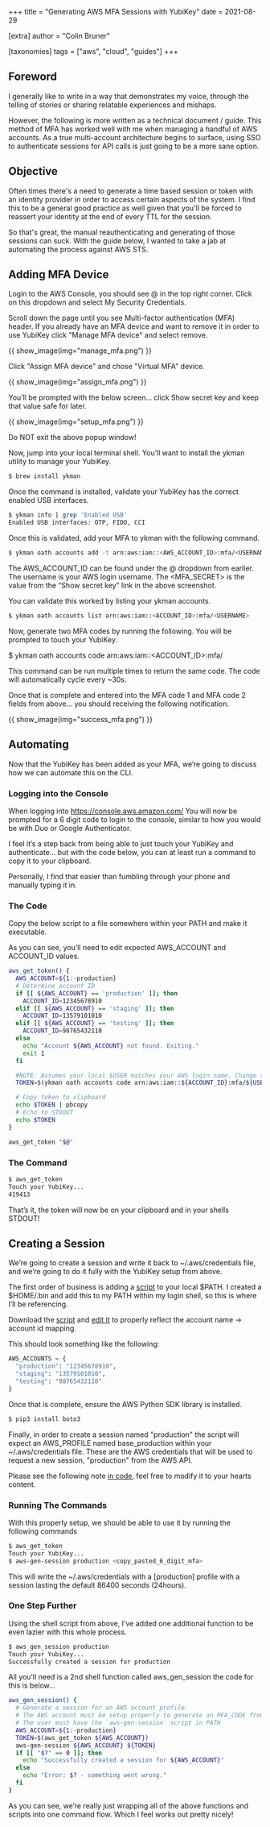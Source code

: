+++
title = "Generating AWS MFA Sessions with YubiKey"
date = 2021-08-29

[extra]
author = "Colin Bruner"

[taxonomies]
tags = ["aws", "cloud", "guides"]
+++

## Foreword
I generally like to write in a way that demonstrates my voice, through the telling of stories or sharing
relatable experiences and mishaps.

However, the following is more written as a technical document / guide. This method of MFA has worked
well with me when managing a handful of AWS accounts. As a true multi-account architecture begins to
surface, using SSO to authenticate sessions for API calls is just going to be a more sane option.

## Objective
Often times there's a need to generate a time based session or token with an identity provider in
order to access certain aspects of the system. I find this to be a general good practice as well
given that you'll be forced to reassert your identity at the end of every TTL for the session.

So that's great, the manual reauthenticating and generating of those sessions can suck. With the
guide below, I wanted to take a jab at automating the process against AWS STS.

## Adding MFA Device
Login to the AWS Console, you should see <USERNAME> @ <ACCOUNT> in the top right corner. 
Click on this dropdown and select My Security Credentials.

Scroll down the page until you see Multi-factor authentication (MFA) header. If you already have 
an MFA device and want to remove it in order to use YubiKey click "Manage MFA device" and select 
remove.

{{ show_image(img="manage_mfa.png") }}

Click "Assign MFA device" and chose "Virtual MFA" device.

{{ show_image(img="assign_mfa.png") }}

You’ll be prompted with the below screen… click Show secret key and keep that value safe for later.

{{ show_image(img="setup_mfa.png") }}

Do NOT exit the above popup window!

Now, jump into your local terminal shell. You’ll want to install the ykman utility to manage your YubiKey.

```bash
$ brew install ykman
```

Once the command is installed, validate your YubiKey has the correct enabled USB interfaces.

```bash
$ ykman info | grep 'Enabled USB'
Enabled USB interfaces: OTP, FIDO, CCI
```

Once this is validated, add your MFA to ykman with the following command.

```bash
$ ykman oath accounts add -t arn:aws:iam::<AWS_ACCOUNT_ID>:mfa/<USERNAME> <MFA_SECRET>
```

The AWS_ACCOUNT_ID can be found under the <USERNAME> @ <ACCOUNT> dropdown from earlier. 
The username is your AWS login username. The <MFA_SECRET> is the value from the “Show secret key” 
link in the above screenshot.

You can validate this worked by listing your ykman accounts.

```bash
$ ykman oath accounts list arn:aws:iam::<ACCOUNT_ID>:mfa/<USERNAME>
```

Now, generate two MFA codes by running the following. You will be prompted to touch your YubiKey.

$ ykman oath accounts code arn:aws:iam::<ACCOUNT_ID>:mfa/<USERNAME>

This command can be run multiple times to return the same code. The code will automatically cycle every ~30s.

Once that is complete and entered into the MFA code 1 and MFA code 2 fields from above… you should 
receiving the following notification.

{{ show_image(img="success_mfa.png") }}

## Automating 

Now that the YubiKey has been added as your MFA, we’re going to discuss how we can automate this 
on the CLI.

### Logging into the Console

When logging into https://console.aws.amazon.com/ You will now be prompted for a 6 digit code to 
login to the console, similar to how you would be with Duo or Google Authenticator. 

I feel it’s a step back from being able to just touch your YubiKey and authenticate… but with the
code below, you can at least run a command to copy it to your clipboard. 

Personally, I find that easier than fumbling through your phone and manually typing it in. 

### The Code

Copy the below script to a file somewhere within your PATH and make it executable.

As you can see, you’ll need to edit expected AWS_ACCOUNT and ACCOUNT_ID values.

```bash
aws_get_token() {
  AWS_ACCOUNT=${1:-production}
  # Determine account ID
  if [[ ${AWS_ACCOUNT} == 'production' ]]; then
    ACCOUNT_ID=12345678910
  elif [[ ${AWS_ACCOUNT} == 'staging' ]]; then
    ACCOUNT_ID=13579101010
  elif [[ ${AWS_ACCOUNT} == 'testing' ]]; then
    ACCOUNT_ID=98765432110
  else
    echo "Account ${AWS_ACCOUNT} not found. Exiting."
    exit 1
  fi

  #NOTE: Assumes your local $USER matches your AWS login name. Change this if it's not the case.
  TOKEN=$(ykman oath accounts code arn:aws:iam::${ACCOUNT_ID}:mfa/${USER} | awk '{print $2}')

  # Copy token to clipboard
  echo $TOKEN | pbcopy
  # Echo to STDOUT
  echo $TOKEN
}

aws_get_token "$@"
```

### The Command

```bash
$ aws_get_token
Touch your YubiKey...
419413
```

That’s it, the token will now be on your clipboard and in your shells STDOUT!

## Creating a Session

We’re going to create a session and write it back to ~/.aws/credentials file, and we’re going to 
do it fully with the YubiKey setup from above. 

The first order of business is adding a [script][ags] to your local $PATH. I created a $HOME/.bin and add 
this to my PATH within my login shell, so this is where I’ll be referencing. 

Download the [script][ags] and [edit it][agsedit] to properly reflect the account name -> account id mapping. 

This should look something like the following:

```python
AWS_ACCOUNTS = {
  "production": "12345678910", 
  "staging": "13579101010", 
  "testing": "98765432110"
}
```

Once that is complete, ensure the AWS Python SDK library is installed.

```bash
$ pip3 install boto3
```

Finally, in order to create a session named "production" the script will expect an AWS_PROFILE 
named base_production within your ~/.aws/credentials file. These are the AWS credentials that will 
be used to request a new session, "production" from the AWS API. 

Please see the following note [in code][agsnote], feel free to modify it to your hearts content.

### Running The Commands

With this properly setup, we should be able to use it by running the following commands

```bash
$ aws_get_token
Touch your YubiKey...
$ aws-gen-session production <copy_pasted_6_digit_mfa>
```

This will write the ~/.aws/credentials with a [production] profile with a session lasting the 
default 86400 seconds (24hours).

### One Step Further

Using the shell script from above, I’ve added one additional function to be even lazier with this whole process.

```bash
$ aws_gen_session production
Touch your YubiKey...
Successfully created a session for production
```

All you’ll need is a 2nd shell function called aws_gen_session the code for this is below…

```bash
aws_gen_session() {
  # Generate a session for an AWS account profile.
  # The AWS account must be setup properly to generate an MFA_CODE from yubikey
  # The user must have the `aws-gen-session` script in PATH
  AWS_ACCOUNT=${1:-production}
  TOKEN=$(aws_get_token ${AWS_ACCOUNT})
  aws-gen-session ${AWS_ACCOUNT} ${TOKEN}
  if [[ "$?" == 0 ]]; then
    echo "Successfully created a session for ${AWS_ACCOUNT}"
  else
    echo "Error: $? - something went wrong."
  fi
}
```

As you can see, we’re really just wrapping all of the above functions and scripts into one command flow. 
Which I feel works out pretty nicely!

[ags]: https://raw.githubusercontent.com/colinbruner/dotfiles/master/states/bin/files/scripts/aws/aws-gen-session
[agsedit]: https://github.com/colinbruner/dotfiles/blob/master/states/bin/files/scripts/aws/aws-gen-session#L49
[agsnote]: https://github.com/colinbruner/dotfiles/blob/master/states/bin/files/scripts/aws/aws-gen-session#L51-L53
